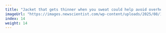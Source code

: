 ```yaml
---
title: "Jacket that gets thinner when you sweat could help avoid overheating"
imageUrl: "https://images.newscientist.com/wp-content/uploads/2025/08/13153637/SEI_262005769.jpg?width=788"
index: 14
weight: 14
---
```

